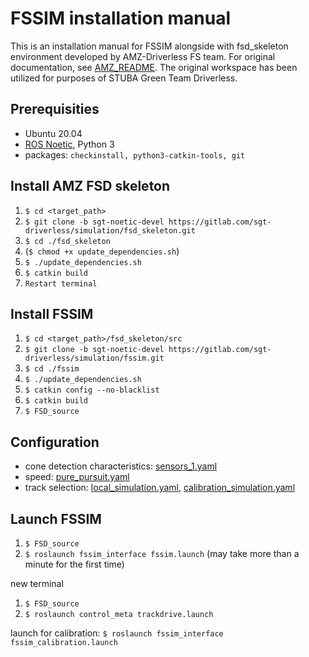 # FSSIM installation manual

This is an installation manual for FSSIM alongside with fsd_skeleton environment developed by AMZ-Driverless FS team. For original documentation, see [AMZ_README](./AMZ_README.md). The original workspace has been utilized for purposes of STUBA Green Team Driverless.

## Prerequisities
 - Ubuntu 20.04
 - [ROS Noetic](http://wiki.ros.org/noetic/Installation/Ubuntu), Python 3
 - packages: `checkinstall, python3-catkin-tools, git`

## Install AMZ FSD skeleton
1. `$ cd <target_path>`
2. `$ git clone -b sgt-noetic-devel https://gitlab.com/sgt-driverless/simulation/fsd_skeleton.git`
3. `$ cd ./fsd_skeleton`
4. (`$ chmod +x update_dependencies.sh`)
5. `$ ./update_dependencies.sh`
6. `$ catkin build`
7. `Restart terminal`

## Install FSSIM
1. `$ cd <target_path>/fsd_skeleton/src`
2. `$ git clone -b sgt-noetic-devel https://gitlab.com/sgt-driverless/simulation/fssim.git`
3. `$ cd ./fssim`
4. `$ ./update_dependencies.sh`
6. `$ catkin config --no-blacklist`
7. `$ catkin build`
8. `$ FSD_source`

## Configuration
* cone detection characteristics: [sensors_1.yaml](./src/fssim_interface/fssim_config/sensors/sensors_1.yaml)
* speed: [pure_pursuit.yaml](./src/3_control/control_pure_pursuit/config/pure_pursuit.yaml)
* track selection: [local_simulation.yaml](./src/fssim_interface/fssim_config/local_simulation.yaml), [calibration_simulation.yaml](./src/fssim_interface/fssim_config/calibration_simulation.yaml)

## Launch FSSIM
1. `$ FSD_source`
2. `$ roslaunch fssim_interface fssim.launch` (may take more than a minute for the first time)

new terminal
1. `$ FSD_source`
2. `$ roslaunch control_meta trackdrive.launch`

launch for calibration: `$ roslaunch fssim_interface fssim_calibration.launch`

